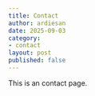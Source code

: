 ```yaml
---
title: Contact
author: ardiesan 
date: 2025-09-03
category:
- contact
layout: post
published: false
---
```


This is an contact page.
